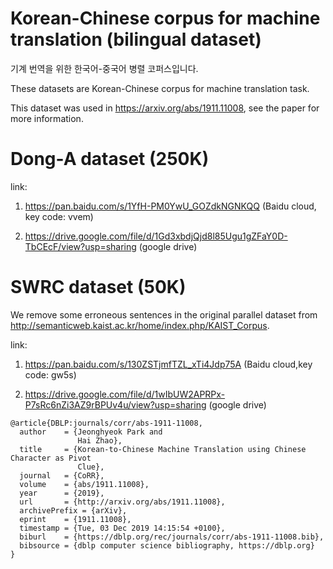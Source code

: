 # Korean-Chinese corpus for machine translation (bilingual dataset)  

기계 번역을 위한 한국어-중국어 병렬 코퍼스입니다.

These datasets are Korean-Chinese corpus for machine translation task. 

This dataset was used in https://arxiv.org/abs/1911.11008, see the paper for more information.


# Dong-A dataset (250K)

link: 

1. https://pan.baidu.com/s/1YfH-PM0YwU_GOZdkNGNKQQ (Baidu cloud, key code: vvem)

2. https://drive.google.com/file/d/1Gd3xbdjQjd8l85Ugu1gZFaY0D-TbCEcF/view?usp=sharing (google drive)




# SWRC dataset (50K)

We remove some erroneous sentences in the original parallel dataset from http://semanticweb.kaist.ac.kr/home/index.php/KAIST_Corpus.  

link: 

1. https://pan.baidu.com/s/130ZSTjmfTZL_xTi4Jdp75A (Baidu cloud,key code: gw5s)

2. https://drive.google.com/file/d/1wIbUW2APRPx-P7sRc6nZi3AZ9rBPUv4u/view?usp=sharing (google drive)

```
@article{DBLP:journals/corr/abs-1911-11008,
  author    = {Jeonghyeok Park and
               Hai Zhao},
  title     = {Korean-to-Chinese Machine Translation using Chinese Character as Pivot
               Clue},
  journal   = {CoRR},
  volume    = {abs/1911.11008},
  year      = {2019},
  url       = {http://arxiv.org/abs/1911.11008},
  archivePrefix = {arXiv},
  eprint    = {1911.11008},
  timestamp = {Tue, 03 Dec 2019 14:15:54 +0100},
  biburl    = {https://dblp.org/rec/journals/corr/abs-1911-11008.bib},
  bibsource = {dblp computer science bibliography, https://dblp.org}
}
```

